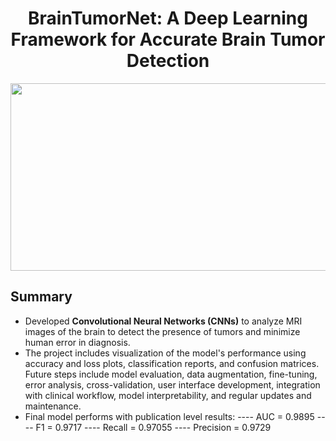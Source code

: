 <h1 align="center">BrainTumorNet: A Deep Learning Framework for Accurate Brain Tumor Detection </h1>
<p align = "center" style = "border-radius: 10px;"><img src="https://github.com/user-attachments/assets/72d4e560-7460-4414-b18d-c4ba406a4072" width = "700px" height="300px"></p>

## Summary 
- Developed **Convolutional Neural Networks (CNNs)** to analyze MRI images of the brain to detect the presence of tumors and minimize human error in diagnosis. 
- The project includes visualization of the model's performance using accuracy and loss plots, classification reports, and confusion matrices. Future steps include model evaluation, data augmentation, fine-tuning, error analysis, cross-validation, user interface development, integration with clinical workflow, model interpretability, and regular updates and maintenance.
- Final model performs with publication level results:
---- AUC = 0.9895
---- F1 = 0.9717
---- Recall = 0.97055
---- Precision = 0.9729

